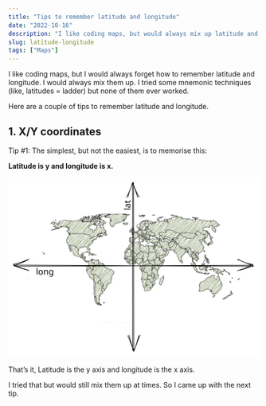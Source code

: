 ```yaml
---
title: "Tips to remember latitude and longitude"
date: "2022-10-16"
description: "I like coding maps, but would always mix up latitude and longitude. I came up with some tips to remember them."
slug: latitude-longitude
tags: ["Maps"]
---
```


I like coding maps, but I would always forget how to remember latitude and longitude. I would always mix them up. I tried some mnemonic techniques (like, latitudes = ladder) but none of them ever worked.

Here are a couple of tips to remember latitude and longitude.

## 1. X/Y coordinates

Tip #1: The simplest, but not the easiest, is to memorise this:

**Latitude is y and longitude is x.**

![On a map latitude is the y axis and longitude is the x axis.](./map-x-y.inline.svg)

That’s it, Latitude is the y axis and longitude is the x axis.

I tried that but would still mix them up at times. So I came up with the next tip.

